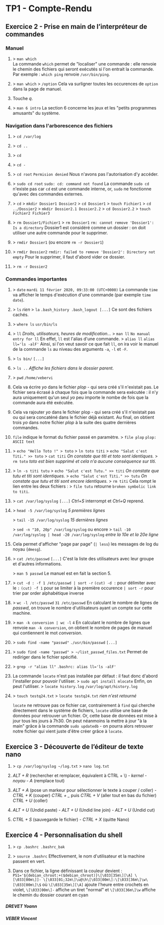 # TP1 - Compte-Rendu

## Exercice 2 - Prise en main de l’interpréteur de commandes

### Manuel

1. \> `man which`
<br>La commande `which` permet de "localiser" une commande : elle renvoie le chemin des fichiers qui seront exécutés si l'on entrait la commande.
<br>Par exemple : `which ping` renvoie `/usr/bin/ping`.

2. \> `man which`
\> `/option`
Cela va surligner toutes les occurences de `option` dans la page de manuel.

3. Touche *q*.

4. \> `man 6 intro`
La section 6 concerne les jeux et les "petits programmes amusants" du système.

### Navigation dans l'arborescence des fichiers

1. \> `cd /var/log`

2. \> `cd ..`

3. \> `cd`

4. \> `cd -`

5. \> `cd root`
`Permision denied`
Nous n'avons pas l'autorisation d'y accéder.

6. \> `sudo cd root`
`sudo: cd: command not found`
La commande `sudo cd` n'existe pas car `cd` est une commande interne, or, `sudo` ne fonctionne qu'avec des commandes externes.

7. \> `cd`
\> `mkdir Dossier1 Dossier2`
\> `cd Dossier1`
\> `touch Fichier1`
\> `cd ../Dossier2`
\> `mkdir Dossier2.1 Dossier2.2`
\> `cd Dossier2.2`
\> `touch Fichier2 Fichier3`

8. \> `rm Dossier1/Fichier1`
\> `rm Dossier1`
`rm: cannot remove 'Dossier1': Is a directory`
Dossier1 est considéré comme un dossier : on doit utiliser une autre commande pour le supprimer.

9. \> `rmdir Dossier1` (ou encore `rm -r Dossier1`)

10. \> `rmdir Dossier2`
`rmdir: failed to remove 'Dossier2': Directory not empty`
Pour le supprimer, il faut d'abord vider ce dossier.

11. \> `rm -r Dossier2`

### Commandes importantes

1. \> `date`
`mardi 11 février 2020, 09:33:00 (UTC+0000)`
La commande `time` va afficher le temps d'exécution d'une commande (par exemple `time date`).

2. \> `ls`
*rien*
\> `la`
`.bash_history .bash_logout [...]`
Ce sont des fichiers cachés.

3. \> `where ls`
`usr/bin/ls`

4. \> `ll`
*Droits, utilisateurs, heures de modification...*
\> `man ll`
`No manual entry for ll`
En effet, `ll` est l'alias d'une commande.
\> `alias ll`
`alias ll='ls -alF'`
Ainsi, si l'on veut savoir ce que fait `ll`, on ira voir le manuel de la commande `ls` au niveau des arguments `-a`, `-l` et `-F`.

5. \> `ls bin/`
`[...]`

6. \> `ls ..`
*Affiche les fichiers dans le dossier parent.*

7. \> `pwd`
`/home/vebervi`

8. Cela va écrire *yo* dans le fichier *plop* - qui sera créé s'il n'existait pas. Le fichier sera écrasé à chaque fois que la commande sera exécutée : il n'y aura uniquement qu'un seul *yo* peu importe le nombe de fois que la commande aura été exécutée.

9. Cela va rajouter *yo* dans le fichier plop - qui sera créé s'il n'existait pas ou qui sera concaténé dans le fichier déjà existant. 
Au final, on obtient trois *yo* dans notre fichier *plop* à la suite des quatre dernières commandes.

10. `file` indique le format du fichier passé en paramètre.
\> `file plop`
`plop: ASCII text`

11. \> `echo "Hello Toto !" > toto`
\> `ln toto titi`
\> `echo "Salut c'est Titi." >> toto`
\> `cat titi`
*On constate que titi et toto sont identiques.*
\> `rm toto`
*toto est bien supprimé et cela n'a aucune conséquence sur titi.*

12. \> `ln -s titi tutu`
\> `echo "Salut c'est Tutu." >> titi`
*On constate que tutu et titi sont identiques.*
\> `echo "Salut c'est Titi." >> tutu`
*On constate que tutu et titi sont encore identiques.*
\> `rm titi`
Cela rompt le lien entre les deux fichiers : \> `file tutu` retourne `broken symbolic link to titi`.

13. \> `cat /var/log/syslog`
`[...]`
*Ctrl+S* interrompt et *Ctrl+Q* reprend.

14. \> `head -5 /var/log/syslog`
*5 premières lignes*

	\> `tail -15 /var/log/syslog`
*15 dernières lignes*

	\> `sed -n "10, 20p" /var/log/syslog`
ou encore
\> `tail -10 /var/log/syslog | head -20 /var/log/syslog`
*entre la 10e et la 20e ligne*

15. Cela permet d'afficher "page par page" (`| less`) les messages de log du noyau (`dmesg`).

16. \> `cat /etc/passwd`
`[...]`
C'est la liste des utilisateurs avec leur groupe et d'autres informations.

	\> `man 5 passwd`
Le manuel est en fait la section 5.

17. \> `cut -d : -f 1 /etc/passwd | sort -r`
`(cut) -d :` pour délimiter avec le `:`
`(cut) -f 1` pour se limiter à la première occurence
`| sort -r` pour trier par order alphabétique inverse

18. \> `wc -l /etc/passwd`
`31 /etc/passwd`
En calculant le nombre de lignes de *passwd*, on trouve le nombre d'utilisateurs ayant un compte sur cette machine.

19. \> `man -k conversion | wc -l`
`4`
En calculant le nombre de lignes que renvoie `man -k conversion`, on obtient le nombre de pages de manuel qui contiennent le mot *conversion*.

20. \> `sudo find -name "passwd"`
`./usr/bin/passwd`
`[...]`

21. \> `sudo find -name "passwd" > ~/list_passwd_files.txt`
Permet de rediriger dans le fichier spécifié.

22. \> `grep -r "alias ll"`
`.bashrc: alias ll='ls -alF'`

23. La commande `locate` n'est pas installée par défaut : il faut donc d'abord l'installer pour pouvoir l'utiliser.
\> `sudo apt install mlocate`
Enfin, on peut l'utiliser.
\> `locate history.log`
`/var/log/apt/history.log`

24. \> `touch testq24.txt`
\> `locate testq24.txt`
*rien n'est retourné*

	`locate` ne retrouve pas ce fichier car, contrairement à `find` qui cherche directement dans le système de fichiers, `locate` utilise une base de données pour retrouver un fichier.
Or, cette base de données est mise à jour tous les jours à 7h30. On peut néanmoins la mettre à jour "à la main" grâce à la commande `sudo updatedb` - on pourra alors retrouver notre fichier qui vient juste d'être créer grâce à `locate`.

## Exercice 3 - Découverte de l’éditeur de texte nano

1. \> `cp /var/log/syslog ~/log.txt`
\> `nano log.txt`

2. *ALT + R* (rechercher et remplacer, équivalent à CTRL + \\) - *kernel* - *noyau* - *A* (remplace tout)

3. *ALT + A* (pose un markeur pour sélectionner le texte à couper / coller) - *CTRL + K* (couper)
*CTRL + _* puis *CTRL + V* (aller tout en bas du fichier)
*CTRL + U* (coller)

4. *ALT + U* (Undid paste) - *ALT + U* (Undid line join) - *ALT + U* (Undid cut)

5. *CTRL + S* (sauvegarde le fichier) - *CTRL + X* (quitte Nano)

## Exercice 4 - Personnalisation du shell

1. \> `cp .bashrc .bashrc_bak`

3. \> `source .bashrc`
Effectivement, le nom d'utilisateur et la machine passent en vert.

4. Dans ce fichier, la ligne définissant la couleur devient :
`PS1='${debian_chroot:+($debian_chroot)}\[\033[35m\][\A] \[\033[00m\]]- \[\033[01;32m\]\u@\h\[\033[00m\]:\[\033[36m\]\w\[\033[00m\]\$`
où `\[\033[35m\][\A]` ajoute l'heure entre crochets en violet, ` \[\033[00m\]- ` affiche un tiret "normal" et `\[\033[36m\]\w` affiche le chemin du dossier courant en cyan

##### DREVET Yoann
##### VEBER Vincent

